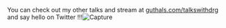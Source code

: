 You can check out my other talks and stream at [guthals.com/talkswithdrg](https://guthals.com/talkswithdrg) and say hello on Twitter !!!![Capture](https://user-images.githubusercontent.com/85725796/137620243-82da890a-a2c1-439e-9c3c-9b0b1dd273ff.PNG)

